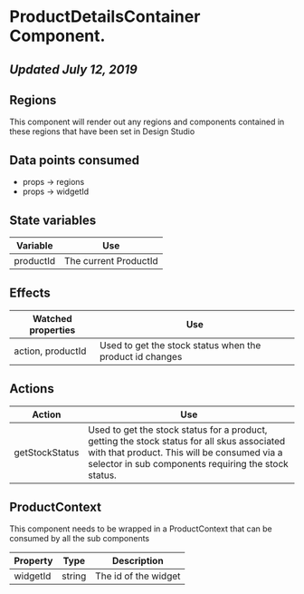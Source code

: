 # ProductDetailsContainer Component.

## *Updated July 12, 2019*

## Regions

This component will render out any regions and components contained in these regions that have been set in Design Studio

## Data points consumed

* props -> regions
* props -> widgetId

## State variables

|Variable|Use|
|--|--|
|productId|The current ProductId

## Effects

|Watched properties|Use|
|--|--|
|action, productId|Used to get the stock status when the product id changes|

## Actions

|Action|Use|
|--|--|
|getStockStatus|Used to get the stock status for a product, getting the stock status for all skus associated with that product.  This will be consumed via a selector in sub components requiring the stock status.|

## ProductContext

This component needs to be wrapped in a ProductContext that can be consumed by
all the sub components

|Property|Type|Description|
|--|--|--|
|widgetId|string|The id of the widget|
